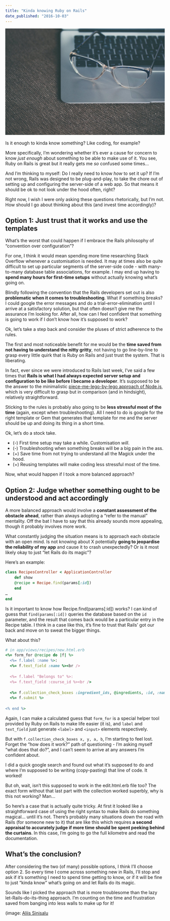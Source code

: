 ```yaml
---
title: "Kinda knowing Ruby on Rails"
date_published: "2016-10-03"
---
```


![laptop with spectacles on it](images/photo-1456996290209-634ae6b8be31-1024x683.jpeg)

Is it enough to kinda know something? Like coding, for example?

More specifically, I’m wondering whether it’s ever a cause for concern to know _just enough_ about something to be able to make use of it. You see, Ruby on Rails is great but it really gets me _so_ confused some times…

And I’m thinking to myself: Do I really need to know _how_ to set it up? If I’m not wrong, Rails was designed to be plug-and-play, to take the chore out of setting up and configuring the server-side of a web app. So that means it should be ok to not look under the hood often, right?

Right now, I wish I were only asking these questions rhetorically, but I’m not. How should I go about thinking about this (and invest time accordingly)?

## Option 1: Just trust that it works and use the templates

What’s the worst that could happen if I embrace the Rails philosophy of “convention over configuration”?

For one, I think it would mean spending more time researching Stack Overflow whenever a customisation is needed. It may at times also be quite difficult to set up particular segments of the server-side code - with many-to-many database table associations, for example. I may end up having to **spend many hours for first-time setups** without actually knowing what’s going on.

Blindly following the convention that the Rails developers set out is also **problematic when it comes to troubleshooting**. What if something breaks? I could google the error messages and do a trial-error-elimination until I arrive at a satisfactory solution, but that often doesn’t give me the assurance I’m looking for. After all, how can I feel confident that something is going to work if I don’t know how it’s supposed to work?

Ok, let’s take a step back and consider the pluses of strict adherence to the rules.

The first and most noticeable benefit for me would be the **time saved from not having to understand the nitty gritty**, not having to go line-by-line to grasp every little quirk that is Ruby on Rails and just trust the system. That is liberating.

In fact, ever since we were introduced to Rails last week, I’ve said a few times that **Rails is what I had always expected server setup and configuration to be like before I became a developer**. It’s supposed to be the answer to the minimalistic [piece-me-lego-by-lego approach of Node.js](/2016-09-19-nodejs-server-nightmare/), which is very difficult to grasp but in comparison (and in hindsight), relatively straightforward.

Sticking to the rules is probably also going to be **less stressful most of the time** (again, except when troubleshooting). All I need to do is google for the right template or Gem that generates that template for me and the server should be up and doing its thing in a short time.

Ok, let’s do a stock take.

- (-) First time setup may take a while. Customisation _will_.
- (-) Troubleshooting when something breaks will be a big pain in the ass.
- (+) Save time from not trying to understand all the Magick under the hood.
- (+) Reusing templates will make coding less stressful most of the time.

Now, what would happen if I took a more balanced approach?

## Option 2: Judge whether something ought to be understood and act accordingly

A more balanced approach would involve a **constant assessment of the obstacle ahead**, rather than always adopting a “refer to the manual” mentality. Off the bat I have to say that this already sounds more appealing, though it probably involves more work.

What constantly judging the situation means is to approach each obstacle with an open mind. Is not knowing about X potentially **going to jeopardise the reliability of my app** and cause it to crash unexpectedly? Or is it most likely okay to just “let Rails do its magic”?

Here’s an example:

```ruby
class RecipesController < ApplicationController
    def show
    @recipe = Recipe.find(params[:id])
    end
… 
end
```

Is it important to know how Recipe.find(params\[:id\]) works? I can kind of guess that `find(params[:id])` queries the database based on the `id` parameter, and the result that comes back would be a particular entry in the Recipe table. I think in a case like this, it’s fine to trust that Rails’ got our back and move on to sweat the bigger things.

What about this?

```ruby
# in app/views/recipes/new.html.erb
<%= form_for @recipe do |f| %>
  <%= f.label :name %>:
  <%= f.text_field :name %><br />

  <%= f.label "Belongs to" %>:
  <%= f.text_field :course_id %><br />

  <%= f.collection_check_boxes :ingredient_ids, @ingredients, :id, :name %>
  <%= f.submit %>

<% end %>
```

Again, I can make a calculated guess that `form_for` is a special helper tool provided by Ruby on Rails to make life easier (it is), and `label` and `text_field` just generate `<label>` and `<input>` elements respectively.

But with `f.collection_check_boxes x, y, a, b`, I’m starting to feel lost. Forget the “how does it work?” path of questioning - I’m asking myself “what does that do?”, and I can’t seem to arrive at any answers I’m confident about.

I did a quick google search and found out what it’s supposed to do and where I’m supposed to be writing (copy-pasting) that line of code. It worked!

But oh, wait, isn’t this supposed to work in the edit.html.erb file too? The exact form without that last part with the collection worked superbly, why is this not working? Man…

So here’s a case that is actually quite tricky. At first it looked like a straightforward case of using the right syntax to make Rails do something magical… until it’s not. There’s probably many situations down the road with Rails (for someone new to it) that are like this which requires **a second appraisal to accurately judge if more time should be spent peeking behind the curtains**. In this case, I’m going to go the full kilometre and read the documentation.

## What’s the conclusion?

After considering the two (of many) possible options, I think I’ll choose option 2. So every time I come across something new in Rails, I’ll stop and ask if it’s something I need to spend time getting to know, or if it will be fine to just “kinda know” what’s going on and let Rails do its magic.

Sounds like I picked the approach that is more troublesome than the lazy let-Rails-do-its-thing approach. I’m counting on the time and frustration saved from banging into less walls to make up for it!

(image: [Aliis Sinisalu](https://unsplash.com/@aliissinisalu)

